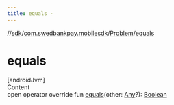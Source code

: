 ```yaml
---
title: equals -
---
```

//[sdk](../../../index)/[com.swedbankpay.mobilesdk](../index)/[Problem](index)/[equals](equals)



# equals  
[androidJvm]  
Content  
open operator override fun [equals](equals)(other: [Any](https://kotlinlang.org/api/latest/jvm/stdlib/kotlin/-any/index.html)?): [Boolean](https://kotlinlang.org/api/latest/jvm/stdlib/kotlin/-boolean/index.html)  



